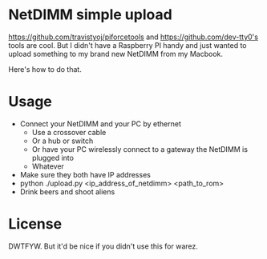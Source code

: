 # NetDIMM simple upload

https://github.com/travistyoj/piforcetools and https://github.com/dev-tty0's
tools are cool. But I didn't have a Raspberry PI handy and just wanted to upload
something to my brand new NetDIMM from my Macbook.

Here's how to do that.

# Usage

- Connect your NetDIMM and your PC by ethernet
  - Use a crossover cable
  - Or a hub or switch
  - Or have your PC wirelessly connect to a gateway the NetDIMM is plugged into
  - Whatever
- Make sure they both have IP addresses
- python ./upload.py <ip_address_of_netdimm> <path_to_rom>
- Drink beers and shoot aliens

# License

DWTFYW. But it'd be nice if you didn't use this for warez.

